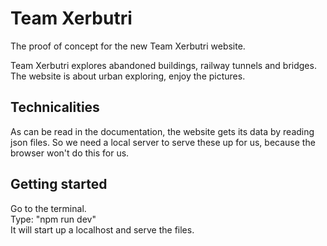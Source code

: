 # Team Xerbutri

The proof of concept for the new Team Xerbutri website.

Team Xerbutri explores abandoned buildings, railway tunnels and bridges. The website is about urban exploring, enjoy the
pictures.

## Technicalities

As can be read in the documentation, the website gets its data by reading json files. So we need a local server to serve
these up for us, because the browser won't do this for us.

## Getting started

Go to the terminal.  
Type: "npm run dev"  
It will start up a localhost and serve the files.
